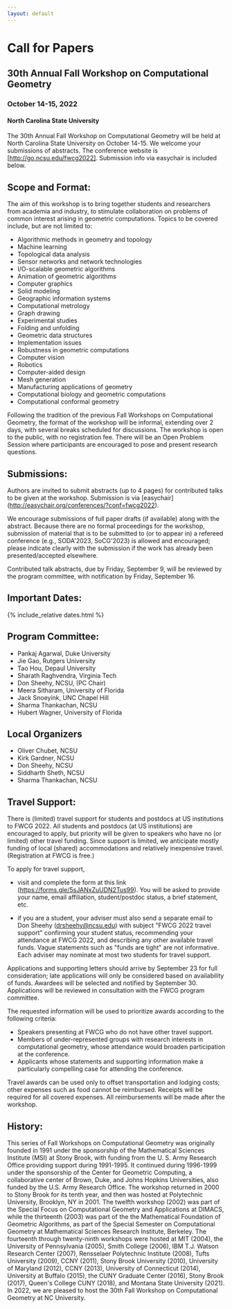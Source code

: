 ```yaml
---
layout: default
---
```


# Call for Papers

## 30th Annual Fall Workshop on Computational Geometry
### October 14-15, 2022

#### North Carolina State University

The 30th Annual Fall Workshop on Computational Geometry will be held at
North Carolina State University on October 14-15.
We welcome your submissions of abstracts.
The conference website is [http://go.ncsu.edu/fwcg2022].
Submission info via easychair is included below.

## Scope and Format:
The aim of this workshop is to bring together students and researchers
from academia and industry, to stimulate collaboration on problems of
common interest arising in geometric computations.  Topics to be covered
include, but are not limited to:

- Algorithmic methods in geometry and topology
- Machine learning
- Topological data analysis
- Sensor networks and network technologies
- I/O-scalable geometric algorithms
- Animation of geometric algorithms
- Computer graphics
- Solid modeling
- Geographic information systems
- Computational metrology
- Graph drawing
- Experimental studies
- Folding and unfolding
- Geometric data structures
- Implementation issues
- Robustness in geometric computations
- Computer vision
- Robotics
- Computer-aided design
- Mesh generation
- Manufacturing applications of geometry
- Computational biology and geometric computations
- Computational conformal geometry

Following the tradition of the previous Fall Workshops on
Computational Geometry, the format of the workshop will be informal,
extending over 2 days, with several breaks scheduled for discussions.
The workshop is open to the public, with no registration fee.
There will be an Open Problem Session where participants are encouraged
to pose and present research questions.

## Submissions:
Authors are invited to submit abstracts (up to 4 pages) for contributed talks
to be given at the workshop. Submission is via [easychair]
(http://easychair.org/conferences/?conf=fwcg2022).

We encourage submissions of full paper drafts (if available) along with the
abstract. Because there are no formal proceedings for the workshop,
submission of material that is to be submitted to (or to appear in) a
refereed conference (e.g., SODA'2023, SoCG'2023) is allowed and encouraged;
please indicate clearly with the submission if the work has already been
presented/accepted elsewhere.

Contributed talk abstracts, due by Friday, September 9, will be reviewed by
the program committee, with notification by Friday, September 16.

## Important Dates:

{% include_relative dates.html %}

## Program Committee:

- Pankaj Agarwal, Duke University
- Jie Gao, Rutgers University
- Tao Hou, Depaul University
- Sharath Raghvendra, Virginia Tech
- Don Sheehy, NCSU, (PC Chair)
- Meera Sitharam, University of Florida
- Jack Snoeyink, UNC Chapel Hill
- Sharma Thankachan, NCSU
- Hubert Wagner, University of Florida

## Local Organizers

- Oliver Chubet, NCSU
- Kirk Gardner, NCSU
- Don Sheehy, NCSU
- Siddharth Sheth, NCSU
- Sharma Thankachan, NCSU


## Travel Support:

There is (limited) travel support for students and postdocs at US institutions to FWCG 2022.
All students and postdocs (at US institutions) are encouraged to apply, but
priority will be given to speakers who have no (or limited) other travel
funding. Since support is limited, we anticipate mostly funding of local
(shared) accommodations and relatively inexpensive travel. (Registration at
FWCG is free.)

To apply for travel support,

- visit and complete the form at this link (https://forms.gle/5sJANxZuUDN2Tus99).  You will
be asked to provide your name, email affiliation, student/postdoc status,
a brief statement, etc.

- if you are a student, your adviser must also send a separate email to Don
Sheehy (drsheehy@ncsu.edu) with subject "FWCG 2022 travel support"
confirming your student status, recommending your attendance at FWCG 2022,
and describing any other available travel funds. Vague statements such as
"funds are tight" are not informative. Each adviser may nominate at most
two students for travel support.

Applications and supporting letters should arrive by September 23 for full
consideration; late applications will only be considered based on
availability of funds. Awardees will be selected and notified by
September 30.  Applications will be reviewed in consultation with the FWCG
program committee.

The requested information will be used to prioritize awards according to the
following criteria:

- Speakers presenting at FWCG who do not have other travel support.
- Members of under-represented groups with research interests in
computational geometry, whose attendance would broaden participation at the
conference.
- Applicants whose statements and supporting information make a particularly
compelling case for attending the conference.

Travel awards can be used only to offset transportation and lodging costs;
other expenses such as food cannot be reimbursed. Receipts will be required
for all covered expenses. All reimbursements will be made after the workshop.


## History:
This series of Fall Workshops on Computational Geometry was originally
founded in 1991 under the sponsorship of the Mathematical Sciences
Institute (MSI) at Stony Brook, with funding from the U. S. Army
Research Office providing support during 1991-1995.  It continued
during 1996-1999 under the sponsorship of the Center for Geometric
Computing, a collaborative center of Brown, Duke, and Johns Hopkins
Universities, also funded by the U.S. Army Research Office.  The
workshop returned in 2000 to Stony Brook for its tenth year, and then
was hosted at Polytechnic University, Brooklyn, NY in 2001.  The
twelfth workshop (2002) was part of the Special Focus on Computational
Geometry and Applications at DIMACS, while the thirteenth (2003) was
part of the the Mathematical Foundation of Geometric Algorithms, as
part of the Special Semester on Computational Geometry at Mathematical
Sciences Research Institute, Berkeley.  The fourteenth through
twenty-ninth workshops were hosted at MIT (2004), the University of
Pennsylvania (2005), Smith College (2006), IBM T.J. Watson Research
Center (2007), Rensselaer Polytechnic Institute (2008), Tufts
University (2009), CCNY (2011), Stony Brook University (2010),
University of Maryland (2012), CCNY (2013), University of Connecticut
(2014), University at Buffalo (2015), the CUNY Graduate Center (2016),
Stony Brook (2017), Queen's College CUNY (2018), and Montana State
University (2021).  In 2022, we are pleased to host the 30th Fall
Workshop on Computational Geometry at NC University.
